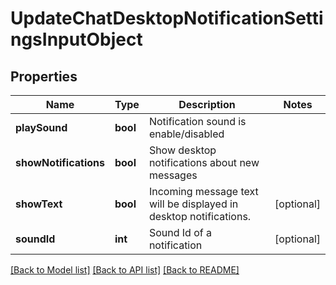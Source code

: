 # UpdateChatDesktopNotificationSettingsInputObject

## Properties
Name | Type | Description | Notes
------------ | ------------- | ------------- | -------------
**playSound** | **bool** | Notification sound is enable/disabled | 
**showNotifications** | **bool** | Show desktop notifications about new messages | 
**showText** | **bool** | Incoming message text will be displayed in desktop notifications. | [optional] 
**soundId** | **int** | Sound Id of a notification | [optional] 

[[Back to Model list]](../README.md#documentation-for-models) [[Back to API list]](../README.md#documentation-for-api-endpoints) [[Back to README]](../README.md)


